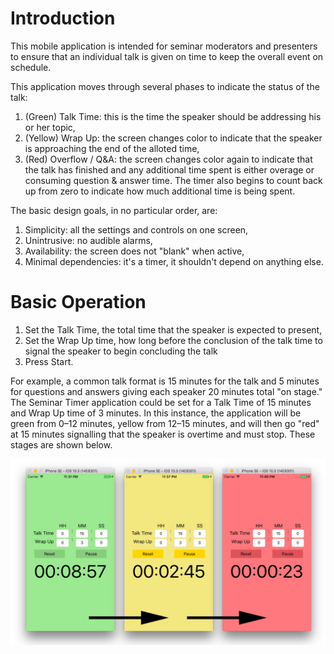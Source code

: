 # Introduction

This mobile application is intended for seminar moderators and presenters to
ensure that an individual talk is given on time to keep the overall event on
schedule.

This application moves through several phases to indicate the status of the
talk:

1. (Green) Talk Time: this is the time the speaker should be addressing his or
   her topic,
2. (Yellow) Wrap Up: the screen changes color to indicate that the speaker is
   approaching the end of the alloted time,
3. (Red) Overflow / Q&A: the screen changes color again to indicate that the
   talk has finished and any additional time spent is either overage or
   consuming question & answer time.  The timer also begins to count back up
   from zero to indicate how much additional time is being spent.

The basic design goals, in no particular order, are:

1. Simplicity: all the settings and controls on one screen,
2. Unintrusive: no audible alarms,
3. Availability: the screen does not "blank" when active,
4. Minimal dependencies: it's a timer, it shouldn't depend on anything else.

# Basic Operation

1. Set the Talk Time, the total time that the speaker is expected to
   present,
2. Set the Wrap Up time, how long before the conclusion of the talk time to
   signal the speaker to begin concluding the talk
3. Press Start.

For example, a common talk format is 15 minutes for the talk and 5 minutes for
questions and answers giving each speaker 20 minutes total "on stage."  The
Seminar Timer application could be set for a Talk Time of 15 minutes and Wrap Up
time of 3 minutes.  In this instance, the application will be green from 0–12
minutes, yellow from 12–15 minutes, and will then go "red" at 15 minutes signalling that the speaker is overtime and must stop.  These
stages are shown below.

![Application Stages](include/readme_screen_progression.png)
